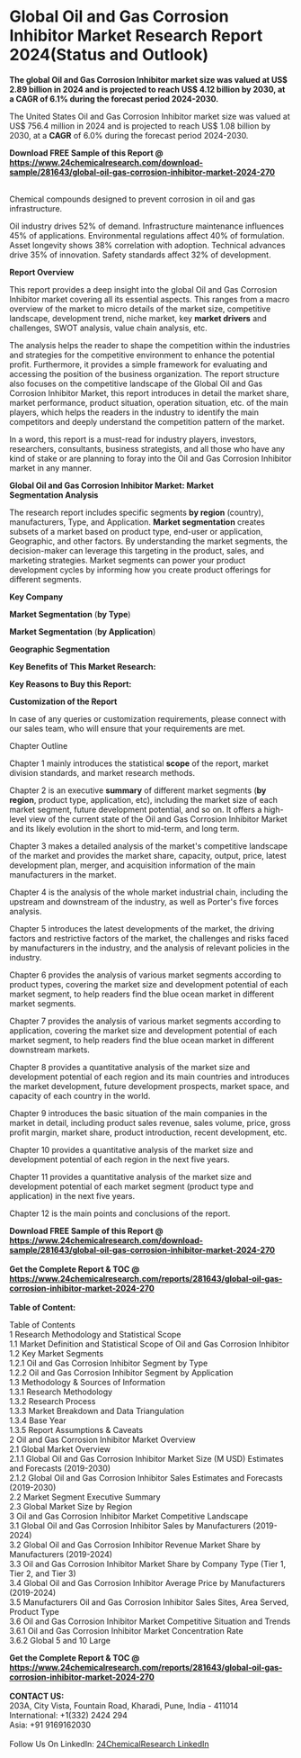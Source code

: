 <h1>Global Oil and Gas Corrosion Inhibitor Market Research Report 2024(Status and Outlook)</h1><p><strong>The global Oil and Gas Corrosion Inhibitor market size was valued at US$ 2.89 billion in 2024 and is projected to reach US$ 4.12 billion by 2030, at a CAGR of 6.1% during the forecast period 2024-2030.</strong></p><p>
</p><p>The United States Oil and Gas Corrosion Inhibitor market size was valued at US$ 756.4 million in 2024 and is projected to reach US$ 1.08 billion by 2030, at a <strong>CAGR</strong> of 6.0% during the forecast period 2024-2030.</p><div><b>Download FREE Sample of this Report @ 
            <a href="https://www.24chemicalresearch.com/download-sample/281643/global-oil-gas-corrosion-inhibitor-market-2024-270">
            https://www.24chemicalresearch.com/download-sample/281643/global-oil-gas-corrosion-inhibitor-market-2024-270</a></b></div><br><p>
</p><p>Chemical compounds designed to prevent corrosion in oil and gas infrastructure.</p><p>
</p><p>Oil industry drives 52% of demand. Infrastructure maintenance influences 45% of applications. Environmental regulations affect 40% of formulation. Asset longevity shows 38% correlation with adoption. Technical advances drive 35% of innovation. Safety standards affect 32% of development.</p><p>
</p><p><strong>Report Overview</strong></p><p>
</p><p></p><p>
</p><p>This report provides a deep insight into the global Oil and Gas Corrosion Inhibitor market covering all its essential aspects. This ranges from a macro overview of the market to micro details of the market size, competitive landscape, development trend, niche market, key <strong>market drivers</strong> and challenges, SWOT analysis, value chain analysis, etc.</p><p>
</p><p>The analysis helps the reader to shape the competition within the industries and strategies for the competitive environment to enhance the potential profit. Furthermore, it provides a simple framework for evaluating and accessing the position of the business organization. The report structure also focuses on the competitive landscape of the Global Oil and Gas Corrosion Inhibitor Market, this report introduces in detail the market share, market performance, product situation, operation situation, etc. of the main players, which helps the readers in the industry to identify the main competitors and deeply understand the competition pattern of the market.</p><p>
</p><p>In a word, this report is a must-read for industry players, investors, researchers, consultants, business strategists, and all those who have any kind of stake or are planning to foray into the Oil and Gas Corrosion Inhibitor market in any manner.</p><p>
</p><p><strong>Global Oil and Gas Corrosion Inhibitor Market: Market Segmentation Analysis</strong></p><p>
</p><p>The research report includes specific segments <strong>by region</strong> (country), manufacturers, Type, and Application. <strong>Market segmentation</strong> creates subsets of a market based on product type, end-user or application, Geographic, and other factors. By understanding the market segments, the decision-maker can leverage this targeting in the product, sales, and marketing strategies. Market segments can power your product development cycles by informing how you create product offerings for different segments.</p><p>
</p><p><strong>Key Company</strong></p><p>
</p><p>
</p><p><strong>Market Segmentation</strong> (<strong>by Type</strong>)</p><p>
</p><p>
</p><p><strong>Market Segmentation</strong> (<strong>by Application</strong>)</p><p>
</p><p>
</p><p><strong>Geographic Segmentation</strong></p><p>
</p><p>
</p><p><strong>Key Benefits of This Market Research:</strong></p><p>
</p><p>
</p><p><strong>Key Reasons to Buy this Report:</strong></p><p>
</p><p>
<strong>Customization of the Report</strong></p><p>
</p><p>In case of any queries or customization requirements, please connect with our sales team, who will ensure that your requirements are met.</p><p>
</p><p>Chapter Outline</p><p>
</p><p>Chapter 1 mainly introduces the statistical <strong>scope</strong> of the report, market division standards, and market research methods.</p><p>
</p><p>Chapter 2 is an executive <strong>summary</strong> of different market segments (<strong>by region</strong>, product type, application, etc), including the market size of each market segment, future development potential, and so on. It offers a high-level view of the current state of the Oil and Gas Corrosion Inhibitor Market and its likely evolution in the short to mid-term, and long term.</p><p>
</p><p>Chapter 3 makes a detailed analysis of the market's competitive landscape of the market and provides the market share, capacity, output, price, latest development plan, merger, and acquisition information of the main manufacturers in the market.</p><p>
</p><p>Chapter 4 is the analysis of the whole market industrial chain, including the upstream and downstream of the industry, as well as Porter's five forces analysis.</p><p>
</p><p>Chapter 5 introduces the latest developments of the market, the driving factors and restrictive factors of the market, the challenges and risks faced by manufacturers in the industry, and the analysis of relevant policies in the industry.</p><p>
</p><p>Chapter 6 provides the analysis of various market segments according to product types, covering the market size and development potential of each market segment, to help readers find the blue ocean market in different market segments.</p><p>
</p><p>Chapter 7 provides the analysis of various market segments according to application, covering the market size and development potential of each market segment, to help readers find the blue ocean market in different downstream markets.</p><p>
</p><p>Chapter 8 provides a quantitative analysis of the market size and development potential of each region and its main countries and introduces the market development, future development prospects, market space, and capacity of each country in the world.</p><p>
</p><p>Chapter 9 introduces the basic situation of the main companies in the market in detail, including product sales revenue, sales volume, price, gross profit margin, market share, product introduction, recent development, etc.</p><p>
</p><p>Chapter 10 provides a quantitative analysis of the market size and development potential of each region in the next five years.</p><p>
</p><p>Chapter 11 provides a quantitative analysis of the market size and development potential of each market segment (product type and application) in the next five years.</p><p>
</p><p>Chapter 12 is the main points and conclusions of the report.</p><div><b>Download FREE Sample of this Report @ 
            <a href="https://www.24chemicalresearch.com/download-sample/281643/global-oil-gas-corrosion-inhibitor-market-2024-270">
            https://www.24chemicalresearch.com/download-sample/281643/global-oil-gas-corrosion-inhibitor-market-2024-270</a></b></div><br><div><b>Get the Complete Report & TOC @ 
            <a href="https://www.24chemicalresearch.com/reports/281643/global-oil-gas-corrosion-inhibitor-market-2024-270">
            https://www.24chemicalresearch.com/reports/281643/global-oil-gas-corrosion-inhibitor-market-2024-270</a></b></div><br>
            <b>Table of Content:</b><p>Table of Contents<br />
 1 Research Methodology and Statistical Scope<br />
 1.1 Market Definition and Statistical Scope of Oil and Gas Corrosion Inhibitor<br />
 1.2 Key Market Segments<br />
 1.2.1 Oil and Gas Corrosion Inhibitor Segment by Type<br />
 1.2.2 Oil and Gas Corrosion Inhibitor Segment by Application<br />
 1.3 Methodology & Sources of Information<br />
 1.3.1 Research Methodology<br />
 1.3.2 Research Process<br />
 1.3.3 Market Breakdown and Data Triangulation<br />
 1.3.4 Base Year<br />
 1.3.5 Report Assumptions & Caveats<br />
 2 Oil and Gas Corrosion Inhibitor Market Overview<br />
 2.1 Global Market Overview<br />
 2.1.1 Global Oil and Gas Corrosion Inhibitor Market Size (M USD) Estimates and Forecasts (2019-2030)<br />
 2.1.2 Global Oil and Gas Corrosion Inhibitor Sales Estimates and Forecasts (2019-2030)<br />
 2.2 Market Segment Executive Summary<br />
 2.3 Global Market Size by Region<br />
 3 Oil and Gas Corrosion Inhibitor Market Competitive Landscape<br />
 3.1 Global Oil and Gas Corrosion Inhibitor Sales by Manufacturers (2019-2024)<br />
 3.2 Global Oil and Gas Corrosion Inhibitor Revenue Market Share by Manufacturers (2019-2024)<br />
 3.3 Oil and Gas Corrosion Inhibitor Market Share by Company Type (Tier 1, Tier 2, and Tier 3)<br />
 3.4 Global Oil and Gas Corrosion Inhibitor Average Price by Manufacturers (2019-2024)<br />
 3.5 Manufacturers Oil and Gas Corrosion Inhibitor Sales Sites, Area Served, Product Type<br />
 3.6 Oil and Gas Corrosion Inhibitor Market Competitive Situation and Trends<br />
 3.6.1 Oil and Gas Corrosion Inhibitor Market Concentration Rate<br />
 3.6.2 Global 5 and 10 Large</p><div><b>Get the Complete Report & TOC @ 
            <a href="https://www.24chemicalresearch.com/reports/281643/global-oil-gas-corrosion-inhibitor-market-2024-270">
            https://www.24chemicalresearch.com/reports/281643/global-oil-gas-corrosion-inhibitor-market-2024-270</a></b></div><br><b>CONTACT US:</b><br>
            203A, City Vista, Fountain Road, Kharadi, Pune, India - 411014<br>
            International: +1(332) 2424 294<br>
            Asia: +91 9169162030 <br><br>
            Follow Us On LinkedIn: <a href="https://www.linkedin.com/company/24chemicalresearch/">24ChemicalResearch LinkedIn</a>